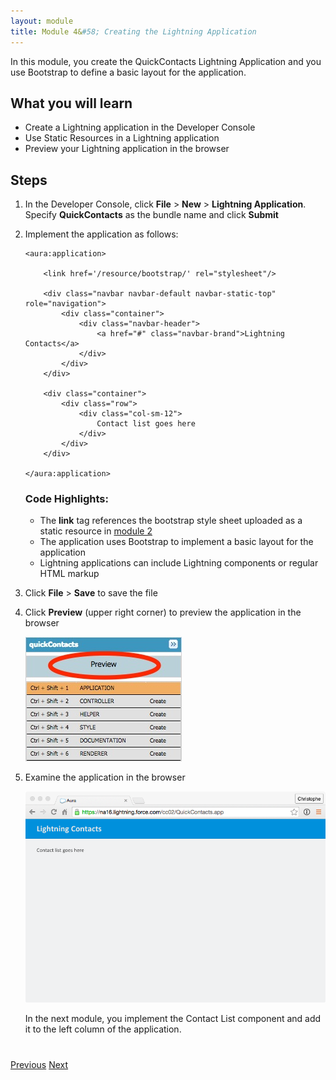 ```yaml
---
layout: module
title: Module 4&#58; Creating the Lightning Application
---
```


In this module, you create the QuickContacts Lightning Application and you use Bootstrap to define a basic layout for the application.

## What you will learn
- Create a Lightning application in the Developer Console
- Use Static Resources in a Lightning application
- Preview your Lightning application in the browser


## Steps

1. In the Developer Console, click **File** > **New** > **Lightning Application**. Specify **QuickContacts** as the bundle name and click **Submit**

2. Implement the application as follows:

    ```
    <aura:application>

        <link href='/resource/bootstrap/' rel="stylesheet"/>

        <div class="navbar navbar-default navbar-static-top" role="navigation">
            <div class="container">
                <div class="navbar-header">
                    <a href="#" class="navbar-brand">Lightning Contacts</a>
                </div>
            </div>
        </div>

        <div class="container">
            <div class="row">
                <div class="col-sm-12">
                    Contact list goes here
                </div>
            </div>
        </div>

    </aura:application>
    ```

    ### Code Highlights:
    - The **link** tag references the bootstrap style sheet uploaded as a static resource in [module 2](setup-environment.html)
    - The application uses Bootstrap to implement a basic layout for the application
    - Lightning applications can include Lightning components or regular HTML markup

1. Click **File** > **Save** to save the file

1. Click **Preview** (upper right corner) to preview the application in the browser

    ![](images/app-preview.jpg)

1. Examine the application in the browser

    ![](images/app-layout.png)

    In the next module, you implement the Contact List component and add it to the left column of the application.


<div class="row" style="margin-top:40px;">
<div class="col-sm-12">
<a href="create-apex-controller.html" class="btn btn-default"><i class="glyphicon glyphicon-chevron-left"></i> Previous</a>
<a href="create-contactlist-component.html" class="btn btn-default pull-right">Next <i class="glyphicon glyphicon-chevron-right"></i></a>
</div>
</div>
